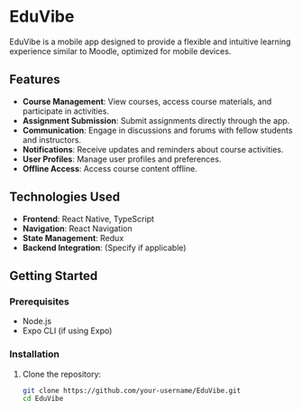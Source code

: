 # EduVibe

EduVibe is a mobile app designed to provide a flexible and intuitive learning experience similar to Moodle, optimized for mobile devices.

## Features

- **Course Management**: View courses, access course materials, and participate in activities.
- **Assignment Submission**: Submit assignments directly through the app.
- **Communication**: Engage in discussions and forums with fellow students and instructors.
- **Notifications**: Receive updates and reminders about course activities.
- **User Profiles**: Manage user profiles and preferences.
- **Offline Access**: Access course content offline.

## Technologies Used

- **Frontend**: React Native, TypeScript
- **Navigation**: React Navigation
- **State Management**: Redux
- **Backend Integration**: (Specify if applicable)

## Getting Started

### Prerequisites

- Node.js
- Expo CLI (if using Expo)

### Installation

1. Clone the repository:
   ```bash
   git clone https://github.com/your-username/EduVibe.git
   cd EduVibe
